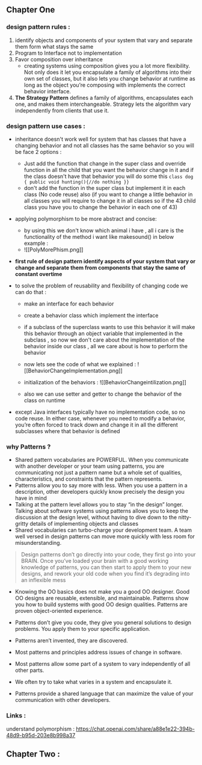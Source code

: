 ## Chapter One 

### design pattern rules :

1) identify objects and components of your system that vary and separate them form what stays the same 
2) Program to Interface not to implementation 
3) Favor composition over inheritance 
	- creating systems using composition gives you a lot more flexibility. Not only does it let you encapsulate a family of algorithms into their own set of classes, but it also lets you change behavior at runtime as long as the object you’re composing with implements the correct behavior interface.
4) **The Strategy Pattern** defines a family of algorithms, encapsulates each one, and makes them interchangeable. Strategy lets the algorithm vary independently from clients that use it.


### design pattern use cases :

- inheritance doesn't work well for system that has classes that have a changing behavior and not all classes has the same behavior so you will be face 2 options : 
	- Just add the function that change in the super class and override function in all the child that you want the behavior change in it and if the class doesn't have that behavior you will do some this `class dog { public void hunting(){//do nothing }}`
	- don't add the function in the super class but implement it in each class (No code reuse) also (if you want to change a little behavior in all classes you will require to change it in all classes so if the 43 child class you have you to change the behavior in each one of 43)

- applying polymorphism to be more abstract and concise: 
	- by using this we don't know which animal i have , all i care is the functionality of the method i want like makesound() in below example :
	- ![[PolyMorePhism.png]]
- **first rule of design pattern identify aspects of your system that vary or change and separate them from components that stay the same of constant overtime** 
- to solve the problem of reusability and flexibility of changing code we can do that : 
	- make an interface for each behavior 
	- create a behavior class which implement the interface 
	- if a subclass of the superclass wants to use this behavior it will make this behavior through an object variable  that implemented in the subclass , so now we don't care about the implementation of the behavior inside our class , all we care about is how to perform the behavior 
	- now lets see the code of what we explained : ![[BehaviorChangeImplementation.png]]
	
	- initialization of the behaviors : ![[BehaviorChangeintilization.png]]
	- also we can use setter and getter to change the behavior of the class on runtime 
- except Java interfaces typically have no implementation code, so no code reuse. In either case, whenever you need to modify a behavior, you’re often forced to track down and change it in all the different subclasses where that behavior is defined

### why Patterns ? 
- Shared pattern vocabularies are POWERFUL. When you communicate with another developer or your team using patterns, you are communicating not just a pattern name but a whole set of qualities, characteristics, and constraints that the pattern represents.
- Patterns allow you to say more with less. When you use a pattern in a description, other developers quickly know precisely the design you have in mind
- Talking at the pattern level allows you to stay “in the design” longer. Talking about software systems using patterns allows you to keep the discussion at the design level, without having to dive down to the nitty-gritty details of implementing objects and classes
- Shared vocabularies can turbo-charge your development team. A team well versed in design patterns can move more quickly with less room for misunderstanding.

> Design patterns don’t go directly into your code, they first go into your BRAIN. Once you’ve loaded your brain with a good working knowledge of patterns, you can then start to apply them to your new designs, and rework your old code when you find it’s degrading into an inflexible mess

- Knowing the OO basics does not make you a good OO designer. Good OO designs are reusable, extensible, and maintainable. Patterns show you how to build systems with good OO design qualities. Patterns are proven object-oriented experience.

- Patterns don’t give you code, they give you general solutions to design problems. You apply them to your specific application.

- Patterns aren’t invented, they are discovered.

- Most patterns and principles address issues of change in software.

- Most patterns allow some part of a system to vary independently of all other parts.

- We often try to take what varies in a system and encapsulate it.

- Patterns provide a shared language that can maximize the value of your communication with other developers.
### Links :
understand polymorphism : https://chat.openai.com/share/a88e1e22-394b-48d9-b95d-203e8b998a37



## Chapter Two :